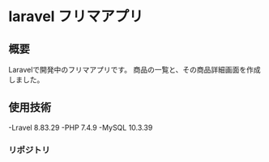 # laravel フリマアプリ

## 概要
Laravelで開発中のフリマアプリです。
商品の一覧と、その商品詳細画面を作成しました。

## 使用技術
-Lravel 8.83.29
-PHP 7.4.9
-MySQL 10.3.39

### リポジトリ